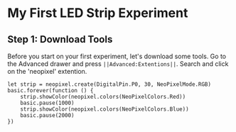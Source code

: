 

# My First LED Strip Experiment

## Step 1: Download Tools 
Before you start on your first experiment, let's download some tools.
Go to the Advanced drawer and press ``||Advanced:Extentions||``. Search and click on the 'neopixel' extention.



```blocks
let strip = neopixel.create(DigitalPin.P0, 30, NeoPixelMode.RGB)
basic.forever(function () {
    strip.showColor(neopixel.colors(NeoPixelColors.Red))
    basic.pause(1000)
    strip.showColor(neopixel.colors(NeoPixelColors.Blue))
    basic.pause(2000)
})
```

